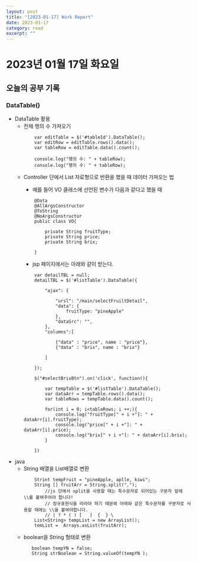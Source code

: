 ```yaml
---
layout: post
title: "[2023-01-17] Work Report" 
date: 2023-01-17
category: read 
excerpt: ""
---
```

# 2023년 01월 17일 화요일 

## 오늘의 공부 기록 
### DataTable()
- DataTable 활용
    - 전체 행의 수 가져오기
        ```
            var editTable = $('#tableId').DataTable();
            var editRow = editTable.rows().data();
            var tableRow = editTable.data().count();

            console.log("행의 수: " + tableRow);
            console.log("행의 수: " + tableRow);
        ```
    - Controller 단에서  List<VO> 자료형으로 반환을 했을 때 데이터 가져오는 법
        - 예를 들어 VO 클래스에 선언된 변수가 다음과 같다고 했을 때 
        ```
            @Data
            @AllArgsConstructor
            @ToString
            @NoArgsConstructor
            public class VO{

                private String fruitType;
                private String price;
                private String brix;

            }
        ```
        - jsp 페이지에서는 아래와 같이 받는다.
        ```
            var detailTBL = null;
            detailTBL = $('#listTable').DataTable({

                "ajax": {

                    "ursl": "/main/selectFruiltDetail",
                    "data": {
                        fruitType: "pineApple"
                    },
                    "dataSrc": "",
                },
                "columns":[

                    {"data" : "price", name : "price"},
                    {"data" : "brix", name : "brix"}

                ]

            });

            $("#selectBrixBtn").on('click', function(){

                var tempTable = $('#listTable').DataTable();
                var dataArr = tempTable.rows().data();
                var tableRows = tempTable.data().count();

                for(int i = 0; i<tableRows; i ++;){
                    console.log("fruitType[" + i +"]: " + dataArr[i].fruitType);
                    console.log("price[" + i +"]: " + dataArr[i].price);
                    console.log("brix[" + i +"]: " + dataArr[i].brix);
                }

            })

        ```
- java
    - String 배열을 List배열로 변환
        ```
            Strint tempFruit = "pineApple, aplle, kiwi";
            String [] fruitArr = String.split(","); 
                //js 단에서 split을 사용할 때는 특수문자로 되어있는 구분자 앞에 \\를 붙여주어야 합니다!
                // 정규표현식을 따라야 하기 때문에 아래와 같은 특수문자를 구분자로 사용할 때에는 \\을 붙여야합니다.
                // | ? * ( ) [   ]  {  } \
            List<String> tempList = new ArrayList();
            temList =  Arrays.asList(fruitArr);
        ```
    - boolean을 String 형태로 변환
        ```
           boolean tempYN = false;
           String strBoolean = String.valueOf(tempYN );
        ```